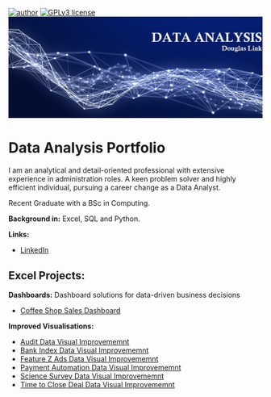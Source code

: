 [![author](https://img.shields.io/badge/author-DouglasLink-red.svg)](https://www.linkedin.com/in/douglas-dezordi-link-813b86170/) [![GPLv3 license](https://img.shields.io/badge/License-GPLv3-blue.svg)](http://perso.crans.org/besson/LICENSE.html)
  <img src="DA banner.jpg" >
</p>

# Data Analysis Portfolio

I am an analytical and detail-oriented professional with extensive experience in administration roles. A keen problem solver and highly efficient individual, pursuing a career change as a Data Analyst.</p>
Recent Graduate with a BSc in Computing.

**Background in:** Excel, SQL and Python. 

**Links:**
* [LinkedIn](https://bit.ly/3pjKRMo)

## Excel Projects:

**Dashboards:**
Dashboard solutions for data-driven business decisions 

* [Coffee Shop Sales Dashboard](https://github.com/DougLink/DataAnalysis/blob/main/Excel/Coffee%20Shop%20Sales%20-%20Dashboard.xlsx)

**Improved Visualisations:**
* [Audit Data Visual Improvememnt](https://github.com/DougLink/DataAnalysis/blob/main/Excel/Audit%20Data.xlsx)
* [Bank Index Data Visual Improvememnt](https://github.com/DougLink/DataAnalysis/blob/main/Excel/Bank%20Index%20Data.xlsx)
* [Feature Z Ads Data Visual Improvememnt](https://github.com/DougLink/DataAnalysis/blob/main/Excel/Feature%20Z%20Ads%20Data.xlsx)
* [Payment Automation Data Visual Improvememnt](https://github.com/DougLink/DataAnalysis/blob/main/Excel/Payment%20Automation%20Data.xlsx)
* [Science Survey Data Visual Improvememnt](https://github.com/DougLink/DataAnalysis/blob/main/Excel/Science%20Survey%20Data.xlsx)
* [Time to Close Deal Data Visual Improvememnt](https://github.com/DougLink/DataAnalysis/blob/main/Excel/Time%20to%20Close%20Deal%20Data.xlsx)
